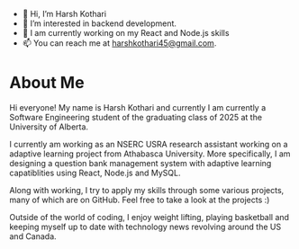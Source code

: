 - 👋 Hi, I’m Harsh Kothari
- 👀 I’m interested in backend development.
- 🌱 I am currently working on my React and Node.js skills
- 📫 You can reach me at harshkothari45@gmail.com. 

# About Me

Hi everyone! My name is Harsh Kothari and currently I am currently a Software Engineering student of the graduating class of 2025 at the University of Alberta. 

I currently am working as an NSERC USRA research assistant working on a adaptive learning project from Athabasca University. More specifically, I am designing a question bank management system with adaptive learning capatiblities using React, Node.js and MySQL. 

Along with working, I try to apply my skills through some various projects, many of which are on GitHub. Feel free to take a look at the projects :)

Outside of the world of coding, I enjoy weight lifting, playing basketball and keeping myself up to date with technology news revolving around the US and Canada. 
